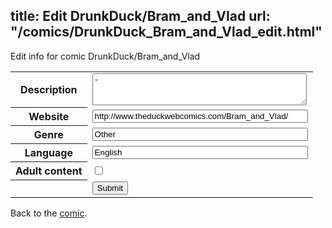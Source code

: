 title: Edit DrunkDuck/Bram_and_Vlad
url: "/comics/DrunkDuck_Bram_and_Vlad_edit.html"
---
Edit info for comic DrunkDuck/Bram_and_Vlad

<form name="comic" action="http://gaepostmail.appspot.com/comic/" method="post">
<table class="comicinfo">
<tr>
<th>Description</th><td><textarea name="description" cols="40" rows="3">-</textarea></td>
</tr>
<tr>
<th>Website</th><td><input type="text" name="url" value="http://www.theduckwebcomics.com/Bram_and_Vlad/" size="40"/></td>
</tr>
<tr>
<th>Genre</th><td><input type="text" name="genre" value="Other" size="40"/></td>
</tr>
<tr>
<th>Language</th><td><input type="text" name="language" value="English" size="40"/></td>
</tr>
<tr>
<th>Adult content</th><td><input type="checkbox" name="adult" value="adult" /></td>
</tr>
<tr>
<th></th><td>
<input type="hidden" name="comic" value="DrunkDuck_Bram_and_Vlad" />
<input type="submit" name="submit" value="Submit" />
</td>
</tr>
</table>
</form>

Back to the [comic](DrunkDuck_Bram_and_Vlad.html).
